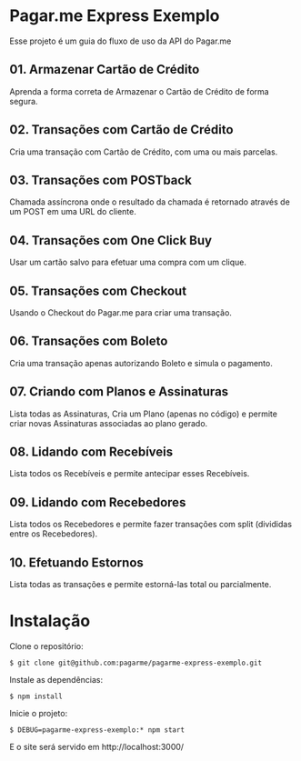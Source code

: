 # Pagar.me Express Exemplo

Esse projeto é um guia do fluxo de uso da API do Pagar.me 

## 01. Armazenar Cartão de Crédito
Aprenda a forma correta de Armazenar o Cartão de Crédito de forma segura.

## 02. Transações com Cartão de Crédito
Cria uma transação com Cartão de Crédito, com uma ou mais parcelas.

## 03. Transações com POSTback
Chamada assíncrona onde o resultado da chamada é retornado através de um POST em uma URL do cliente.

## 04. Transações com One Click Buy
Usar um cartão salvo para efetuar uma compra com um clique.

## 05. Transações com Checkout
Usando o Checkout do Pagar.me para criar uma transação.

## 06. Transações com Boleto
Cria uma transação apenas autorizando Boleto e simula o pagamento.

## 07. Criando com Planos e Assinaturas
Lista todas as Assinaturas, Cria um Plano (apenas no código) e permite criar novas Assinaturas associadas ao plano gerado.

## 08. Lidando com Recebíveis
Lista todos os Recebíveis e permite antecipar esses Recebíveis.

## 09. Lidando com Recebedores
Lista todos os Recebedores e permite fazer transações com split (divididas entre os Recebedores).

## 10. Efetuando Estornos
Lista todas as transações e permite estorná-las total ou parcialmente.

# Instalação

Clone o repositório:

```
$ git clone git@github.com:pagarme/pagarme-express-exemplo.git
```

Instale as dependências: 

```
$ npm install
```

Inicie o projeto: 

```
$ DEBUG=pagarme-express-exemplo:* npm start
```

E o site será servido em http://localhost:3000/
 